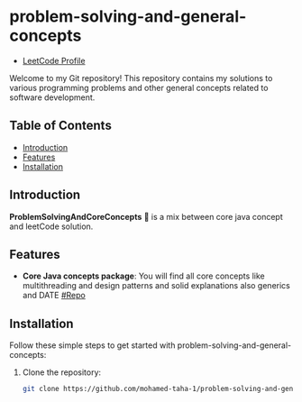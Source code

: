 # problem-solving-and-general-concepts

- [LeetCode Profile](https://leetcode.com/mohamed_taha/)

Welcome to my Git repository! This repository contains my solutions to various programming problems and other general concepts related to software development.

## Table of Contents

- [Introduction](#introduction)
- [Features](#features)
- [Installation](#installation)


## Introduction

**ProblemSolvingAndCoreConcepts** 🤝 is a mix between core java concept and leetCode solution.

## Features

- **Core Java concepts package**: You will find all core concepts like multithreading and design patterns and solid explanations also generics and DATE
    [#Repo](https://github.com/mohamed-taha-1/problem-solving-and-general-concepts/tree/main/src/general_all_concepts)
## Installation

Follow these simple steps to get started with  problem-solving-and-general-concepts:

1. Clone the repository:
   ```bash
   git clone https://github.com/mohamed-taha-1/problem-solving-and-general-concepts.git
